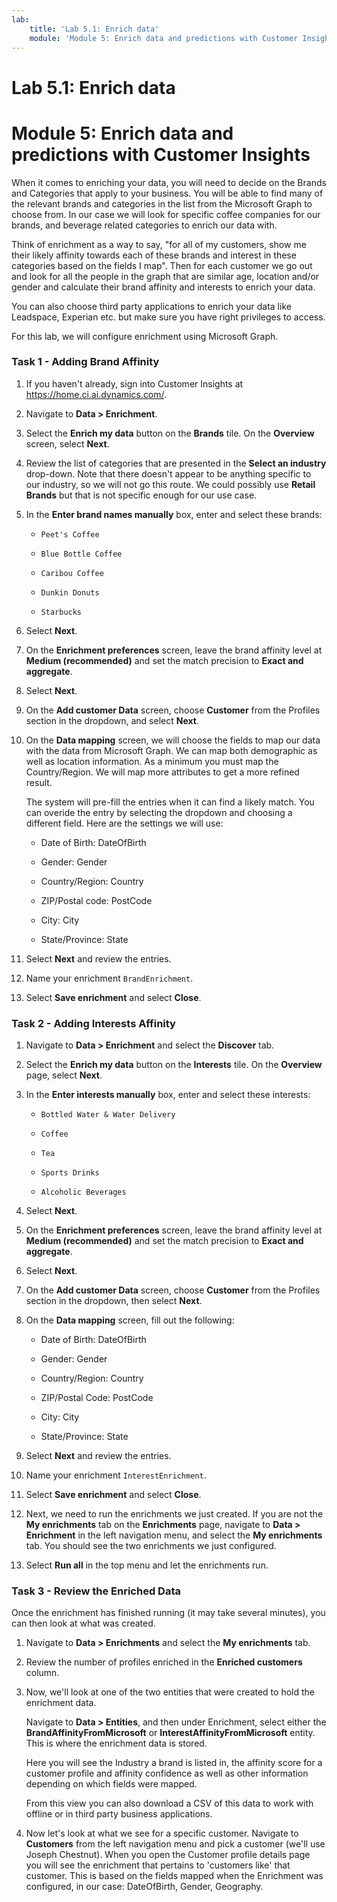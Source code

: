 ```yaml
---
lab:
    title: 'Lab 5.1: Enrich data'
    module: 'Module 5: Enrich data and predictions with Customer Insights'
---
```


# Lab 5.1: Enrich data
# Module 5: Enrich data and predictions with Customer Insights

When it comes to enriching your data, you will need to decide on the Brands and Categories that apply to your business. You will be able to find many of the relevant brands and categories in the list from the Microsoft Graph to choose from. In our case we will look for specific coffee companies for our brands, and beverage related categories to enrich our data with. 

Think of enrichment as a way to say, "for all of my customers, show me their likely affinity towards each of these brands and interest in these categories based on the fields I map". Then for each customer we go out and look for all the people in the graph that are similar age, location and/or gender and calculate their brand affinity and interests to enrich your data. 

You can also choose third party applications to enrich your data like Leadspace, Experian etc. but make sure you have right privileges to access. 

For this lab, we will configure enrichment using Microsoft Graph. 

### Task 1 - Adding Brand Affinity 

1.  If you haven't already, sign into Customer Insights at https://home.ci.ai.dynamics.com/.

2.  Navigate to **Data > Enrichment**. 

3.  Select the **Enrich my data** button on the **Brands** tile. On the **Overview** screen, select **Next**. 

4.  Review the list of categories that are presented in the **Select an industry** drop-down. Note that there doesn't appear to be anything specific to our industry, so we will not go this route. We could possibly use **Retail Brands** but that is not specific enough for our use case. 

5.  In the **Enter brand names manually** box, enter and select these brands: 
	
    - `Peet's Coffee` 
    
    - `Blue Bottle Coffee` 
    
    - `Caribou Coffee` 
    
    - `Dunkin Donuts` 
    
    - `Starbucks` 

6.  Select **Next**. 

7.  On the **Enrichment preferences** screen, leave the brand affinity level at **Medium (recommended)** and set the match precision to **Exact and aggregate**.
 
8.  Select **Next**. 

9.  On the **Add customer Data** screen, choose **Customer** from the Profiles section in the dropdown, and select **Next**. 

10. On the **Data mapping** screen, we will choose the fields to map our data with the data from Microsoft Graph. We can map both demographic as well as location information. As a minimum you must map the Country/Region. We will map more attributes to get a more refined result. 

    The system will pre-fill the entries when it can find a likely match. You can overide the entry by selecting the dropdown and choosing a different field. Here are the settings we will use: 
	
    - Date of Birth: DateOfBirth 

    - Gender: Gender 

    - Country/Region: Country 

    - ZIP/Postal code: PostCode

    - City: City 

    - State/Province: State 

11. Select **Next** and review the entries. 

12. Name your enrichment `BrandEnrichment`. 

13. Select **Save enrichment** and select **Close**. 


### Task 2 - Adding Interests Affinity 

1.  Navigate to **Data > Enrichment** and select the **Discover** tab. 

2.  Select the **Enrich my data** button on the **Interests** tile. On the **Overview** page, select **Next**. 

3.  In the **Enter interests manually** box, enter and select these interests: 

    - `Bottled Water & Water Delivery` 

    - `Coffee` 

    - `Tea` 

    - `Sports Drinks` 

    - `Alcoholic Beverages` 

4.  Select **Next**. 

5.  On the **Enrichment preferences** screen, leave the brand affinity level at **Medium (recommended)** and set the match precision to **Exact and aggregate**.  

6.  Select **Next**. 

7.  On the **Add customer Data** screen, choose **Customer** from the Profiles section in the dropdown, then select **Next**. 

8.  On the **Data mapping** screen, fill out the following: 

	- Date of Birth: DateOfBirth 

	- Gender: Gender 

	- Country/Region: Country 

	- ZIP/Postal Code: PostCode

	- City: City 

	- State/Province: State 

9.  Select **Next** and review the entries. 

10. Name your enrichment `InterestEnrichment`. 

11. Select **Save enrichment** and select **Close**. 

12. Next, we need to run the enrichments we just created. If you are not the **My enrichments** tab on the **Enrichments** page, navigate to **Data > Enrichment** in the left navigation menu, and select the **My enrichments** tab. You should see the two enrichments we just configured. 

13. Select **Run all** in the top menu and let the enrichments run.


### Task 3 - Review the Enriched Data 

Once the enrichment has finished running (it may take several minutes), you can then look at what was created. 

1.  Navigate to **Data > Enrichments** and select the **My enrichments** tab. 

2.  Review the number of profiles enriched in the **Enriched customers** column. 

3.  Now, we'll look at one of the two entities that were created to hold the enrichment data. 

    Navigate to **Data > Entities**, and then under Enrichment, select either the **BrandAffinityFromMicrosoft** or **InterestAffinityFromMicrosoft** entity. This is where the enrichment data is stored. 

    Here you will see the Industry a brand is listed in, the affinity score for a customer profile and affinity confidence as well as other information depending on which fields were mapped. 

    From this view you can also download a CSV of this data to work with offline or in third party business applications. 
 
4.  Now let's look at what we see for a specific customer. Navigate to **Customers** from the left navigation menu and pick a customer (we'll use Joseph Chestnut). When you open the Customer profile details page you will see the enrichment that pertains to 'customers like' that customer. This is based on the fields mapped when the Enrichment was configured, in our case: DateOfBirth, Gender, Geography. 

